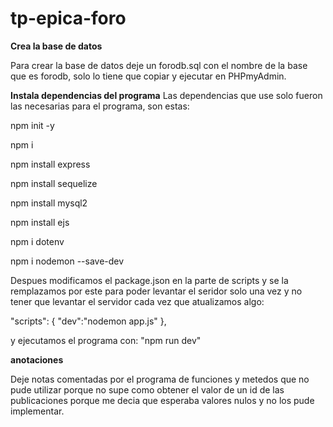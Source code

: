 <h1>tp-epica-foro</h1>

**Crea la base de datos**

Para crear la base de datos deje un forodb.sql con el nombre de la base que es forodb, solo lo tiene que copiar y ejecutar en PHPmyAdmin.

**Instala dependencias del programa**
Las dependencias que use solo fueron las necesarias para el programa, son estas:

npm init -y

npm i

npm install express

npm install sequelize

npm install mysql2

npm install ejs

npm i dotenv

npm i nodemon --save-dev

Despues modificamos el package.json en la parte de scripts y se la remplazamos por este para poder levantar el seridor solo una vez y no tener que levantar el servidor cada vez que atualizamos algo:

"scripts": {
    "dev":"nodemon app.js"
  },

  y ejecutamos el programa con: "npm run dev"

  **anotaciones**

Deje notas comentadas por el programa de funciones y metedos que no pude utilizar porque no supe como obtener el valor de un id de las publicaciones porque me decia que esperaba valores nulos y no los pude implementar.

  
